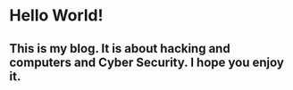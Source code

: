 # Hello World!
This is my blog. 
It is about hacking and computers and Cyber Security. 
I hope you enjoy it. 
---
